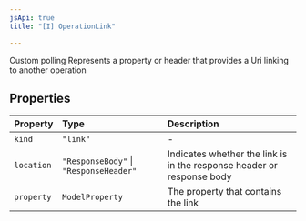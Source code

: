 ```yaml
---
jsApi: true
title: "[I] OperationLink"

---
```

Custom polling
Represents a property or header that provides a Uri linking to another operation

## Properties

| Property | Type | Description |
| :------ | :------ | :------ |
| `kind` | `"link"` | - |
| `location` | `"ResponseBody"` \| `"ResponseHeader"` | Indicates whether the link is in the response header or response body |
| `property` | `ModelProperty` | The property that contains the link |
